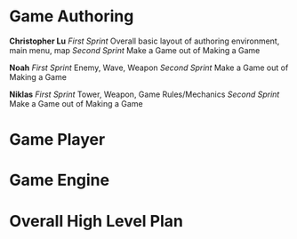 # Game Authoring 
**Christopher Lu**
*First Sprint*
Overall basic layout of authoring environment, main menu, map
*Second Sprint*
Make a Game out of Making a Game

**Noah**
*First Sprint*
Enemy, Wave, Weapon
*Second Sprint*
Make a Game out of Making a Game

**Niklas**
*First Sprint*
Tower, Weapon, Game Rules/Mechanics
*Second Sprint*
Make a Game out of Making a Game

# Game Player

# Game Engine

# Overall High Level Plan